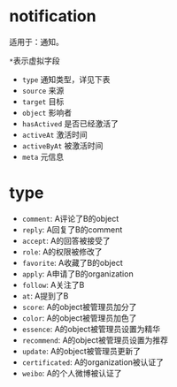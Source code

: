 # notification

适用于：通知。

`*`表示虚拟字段

- `type` 通知类型，详见下表
- `source` 来源
- `target` 目标
- `object` 影响者
- `hasActived` 是否已经激活了
- `activeAt` 激活时间
- `activeByAt` 被激活时间
- `meta` 元信息


# type
- `comment`: A评论了B的object
- `reply`: A回复了B的comment
- `accept`: A的回答被接受了
- `role`: A的权限被修改了
- `favorite`: A收藏了B的object
- `apply`: A申请了B的organization
- `follow`: A关注了B
- `at`: A提到了B
- `score`: A的object被管理员加分了
- `color`: A的object被管理员加色了
- `essence`: A的object被管理员设置为精华
- `recommend`: A的object被管理员设置为推荐
- `update`: A的object被管理员更新了
- `certificated`: A的organization被认证了
- `weibo`: A的个人微博被认证了

